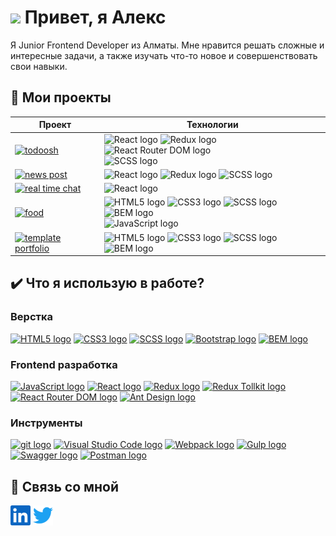 
# <img src="https://media.giphy.com/media/hvRJCLFzcasrR4ia7z/giphy.gif" width="25px"> Привет, я Алекс
Я Junior Frontend Developer из Алматы. Мне нравится решать сложные и интересные задачи, а также изучать что-то новое и совершенствовать свои навыки.

## 📌 Мои проекты

| Проект | Технологии |
|---|---|
| [<img src="https://img.shields.io/badge/todoosh-282C34?logo=github&logoColor=ffffff" alt="todoosh" title="Todo лист" height="25" />](https://github.com/punkmachine/todoosh) | <img src="https://img.shields.io/badge/React-282C34?logo=react&logoColor=61dafb" alt="React logo" title="React" height="25" /> <img src="https://img.shields.io/badge/Redux-282C34?logo=redux&logoColor=764ABC" alt="Redux logo" title="Redux" height="25" /> <img src="https://img.shields.io/badge/React%20Router%20DOM-282C34?logo=React%20Router&logoColor=CA4245" alt="React Router DOM logo" title="React Router DOM" height="25" /> <br> <img src="https://img.shields.io/badge/SCSS-282C34?logo=sass&logoColor=CC6699" alt="SCSS logo" title="SCSS" height="25" /> |
| [<img src="https://img.shields.io/badge/news_post-282C34?logo=github&logoColor=ffffff" alt="news post" title="Новостной пост" height="25" />](https://github.com/punkmachine/news-post) | <img src="https://img.shields.io/badge/React-282C34?logo=react&logoColor=61dafb" alt="React logo" title="React" height="25" /> <img src="https://img.shields.io/badge/Redux-282C34?logo=redux&logoColor=764ABC" alt="Redux logo" title="Redux" height="25" /> <img src="https://img.shields.io/badge/SCSS-282C34?logo=sass&logoColor=CC6699" alt="SCSS logo" title="SCSS" height="25" /> | 
| [<img src="https://img.shields.io/badge/real_time_chat-282C34?logo=github&logoColor=ffffff" alt="real time chat" title="Чат с WebSocket" height="25" />](https://github.com/punkmachine/real-time-chat) | <img src="https://img.shields.io/badge/React-282C34?logo=react&logoColor=61dafb" alt="React logo" title="React" height="25" /> |
| [<img src="https://img.shields.io/badge/food-282C34?logo=github&logoColor=ffffff" alt="food" title="Лендинг про доставку еды" height="25" />](https://github.com/punkmachine/food) | <img src="https://img.shields.io/badge/HTML5-282C34?logo=html5&logoColor=f16524" alt="HTML5 logo" title="HTML5" height="25" /> <img src="https://img.shields.io/badge/CSS3-282C34?logo=css3&logoColor=1572B6" alt="CSS3 logo" title="CSS3" height="25" /> <img src="https://img.shields.io/badge/SCSS-282C34?logo=sass&logoColor=CC6699" alt="SCSS logo" title="SCSS" height="25" /> <img src="https://img.shields.io/badge/%D0%91%D0%AD%D0%9C-282C34?logo=BEM&logoColor=2e96cd" alt="BEM logo" title="BEM" height="25" /> <br> <img src="https://img.shields.io/badge/JavaScript-282C34?logo=javascript&logoColor=F7DF1E" alt="JavaScript logo" title="JavaScript" height="25" /> | 
| [<img src="https://img.shields.io/badge/template_portfolio-282C34?logo=github&logoColor=ffffff" alt="template portfolio" title="Лендинг-портфолио" height="25" />](https://github.com/punkmachine/template_portfolio) | <img src="https://img.shields.io/badge/HTML5-282C34?logo=html5&logoColor=f16524" alt="HTML5 logo" title="HTML5" height="25" /> <img src="https://img.shields.io/badge/CSS3-282C34?logo=css3&logoColor=1572B6" alt="CSS3 logo" title="CSS3" height="25" /> <img src="https://img.shields.io/badge/SCSS-282C34?logo=sass&logoColor=CC6699" alt="SCSS logo" title="SCSS" height="25" /> <img src="https://img.shields.io/badge/%D0%91%D0%AD%D0%9C-282C34?logo=BEM&logoColor=2e96cd" alt="BEM logo" title="BEM" height="25" /> |

## ✔️ Что я использую в работе?

### Верстка
[<img src="https://img.shields.io/badge/HTML5-282C34?logo=html5&logoColor=f16524" alt="HTML5 logo" title="HTML5" height="25" />][markup]
[<img src="https://img.shields.io/badge/CSS3-282C34?logo=css3&logoColor=1572B6" alt="CSS3 logo" title="CSS3" height="25" />][markup]
[<img src="https://img.shields.io/badge/SCSS-282C34?logo=sass&logoColor=CC6699" alt="SCSS logo" title="SCSS" height="25" />][markup]
[<img src="https://img.shields.io/badge/Bootstrap-282C34?logo=bootstrap&logoColor=7911ee" alt="Bootstrap logo" title="Bootstrap" height="25" />][markup]
[<img src="https://img.shields.io/badge/%D0%91%D0%AD%D0%9C-282C34?logo=BEM&logoColor=2e96cd" alt="BEM logo" title="BEM" height="25" />][markup]

### Frontend разработка
[<img src="https://img.shields.io/badge/JavaScript-282C34?logo=javascript&logoColor=F7DF1E" alt="JavaScript logo" title="JavaScript" height="25" />][develop]
[<img src="https://img.shields.io/badge/React-282C34?logo=react&logoColor=61dafb" alt="React logo" title="React" height="25" />][develop]
[<img src="https://img.shields.io/badge/Redux-282C34?logo=redux&logoColor=764ABC" alt="Redux logo" title="Redux" height="25" />][develop]
[<img src="https://img.shields.io/badge/Redux%20Toolkit-282C34?logo=redux&logoColor=764ABC" alt="Redux Tollkit logo" title="Redux Tollkit" height="25" />][develop]
[<img src="https://img.shields.io/badge/React%20Router%20DOM-282C34?logo=React%20Router&logoColor=CA4245" alt="React Router DOM logo" title="React Router DOM" height="25" />][develop]
[<img src="https://img.shields.io/badge/Ant%20Design-282C34?logo=Ant%20Design&logoColor=0f73ff" alt="Ant Design logo" title="Ant Design" height="25" />][develop]

### Инструменты
[<img src="https://img.shields.io/badge/Git-282C34?logo=git&logoColor=F05032" alt="git logo" title="git" height="25" />][tools]
[<img src="https://img.shields.io/badge/VS%20Code-282C34?logo=visual-studio-code&logoColor=007ACC" alt="Visual Studio Code logo" title="Visual Studio Code" height="25" />][tools]
[<img src="https://img.shields.io/badge/Webpack-282C34?logo=webpack&logoColor=1b72b6" alt="Webpack logo" title="Webpack Code" height="25" />][tools]
[<img src="https://img.shields.io/badge/Gulp-282C34?logo=Gulp&logoColor=c64343" alt="Gulp logo" title="Gulp" height="25" />][tools]
[<img src="https://img.shields.io/badge/Swagger-282C34?logo=Swagger&logoColor=679200" alt="Swagger logo" title="Swagger" height="25" />][tools]
[<img src="https://img.shields.io/badge/Postman-282C34?logo=postman&logoColor=FF6C37" alt="Postman logo" title="Postman" height="25" />][tools]

## 🔗 Связь со мной

<p align="left">
  <a href="https://linkedin.com/in/алекс-рассудихин-3a425a21b"><img title="Мой LinkedIn" alt="LinkedIn" height="32" width="32" src="assets/linkedin.svg"></a>
  <a href="https://twitter.com/punkmachine09"><img title="Мой Twitter" alt="Twitter" height="32" width="32" src="assets/twitter.svg"></a>
</p>

[markup]: #вёрстка
[develop]: #frontentd-разработка
[tools]: #инструменты
